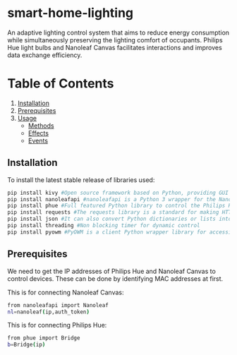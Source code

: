 # smart-home-lighting
An adaptive lighting control system that aims to reduce energy consumption while simultaneously preserving the lighting comfort of occupants. Philips Hue light bulbs and Nanoleaf Canvas facilitates interactions and improves data exchange efficiency.

# Table of Contents
1. [Installation](#Installation)
2. [Prerequisites](#Prerequisites)
3. [Usage](#Usage)
   * [Methods](#Methods)
   * [Effects](#Effects)
   * [Events](#Events)
   
## Installation
To install the latest stable release of libraries used:

```bash
pip install kivy #Open source framework based on Python, providing GUI for developing software
pip install nanoleafapi #nanoleafapi is a Python 3 wrapper for the Nanoleaf OpenAPI
pip install phue #Full featured Python library to control the Philips Hue lighting system
pip install requests #The requests library is a standard for making HTTP requests in Python
pip install json #It can also convert Python dictionaries or lists into JSON strings
pip install threading #Non blocking timer for dynamic control
pip install pyowm #PyOWM is a client Python wrapper library for accessing OpenWeatherMap web APIs
```

## Prerequisites
We need to get the IP addresses of Philips Hue and Nanoleaf Canvas to control devices. These can be done by identifying MAC addresses at first. 

This is for connecting Nanoleaf Canvas:
```bash
from nanoleafapi import Nanoleaf
nl=nanoleaf(ip,auth_token)
```
This is for connecting Philips Hue:
```bash
from phue import Bridge
b=Bridge(ip)
```
